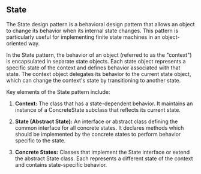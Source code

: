 ## State

The State design pattern is a behavioral design pattern that allows an object to change its behavior when its internal state changes. This pattern is particularly useful for implementing finite state machines in an object-oriented way.

In the State pattern, the behavior of an object (referred to as the "context") is encapsulated in separate state objects. Each state object represents a specific state of the context and defines behavior associated with that state. The context object delegates its behavior to the current state object, which can change the context's state by transitioning to another state.

Key elements of the State pattern include:

1. **Context:** The class that has a state-dependent behavior. It maintains an instance of a ConcreteState subclass that reflects its current state.

2. **State (Abstract State):** An interface or abstract class defining the common interface for all concrete states. It declares methods which should be implemented by the concrete states to perform behavior specific to the state.

3. **Concrete States:** Classes that implement the State interface or extend the abstract State class. Each represents a different state of the context and contains state-specific behavior.



